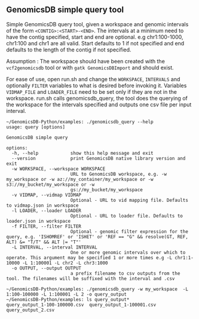 ## GenomicsDB simple query tool

Simple GenomicsDB query tool, given a workspace and genomic intervals of the form `<CONTIG>:<START>-<END>`.  The intervals at a minimum need to have the contig specified, start and end are optional. e.g chr1:100-1000, chr1:100 and chr1 are all valid. Start defaults to 1 if not specified and end defaults to the length of the contig if not specified.

Assumption : The workspace should have been created with the `vcf2genomicsdb` tool or with `gatk GenomicsDBImport` and should exist.

For ease of use, open run.sh and change the `WORKSPACE`, `INTERVALS` and optionally `FILTER` variables to what is desired before invoking it. Variables `VIDMAP_FILE` and `LOADER_FILE` need to be set only if they are not in the workspace. run.sh calls genomicsdb_query, the tool does the querying of the workspace for the intervals specified and outputs one csv file per input interval.

``` 
~/GenomicsDB-Python/examples: ./genomicsdb_query --help
usage: query [options]

GenomicsDB simple query

options:
  -h, --help            show this help message and exit
  --version             print GenomicsDB native library version and exit
  -w WORKSPACE, --workspace WORKSPACE
                        URL to GenomicsDB workspace, e.g. -w my_workspace or -w az://my_container/my_workspace or -w s3://my_bucket/my_workspace or -w
                        gs://my_bucket/my_workspace
  -v VIDMAP, --vidmap VIDMAP
                        Optional - URL to vid mapping file. Defaults to vidmap.json in workspace
  -l LOADER, --loader LOADER
                        Optional - URL to loader file. Defaults to loader.json in workspace
  -f FILTER, --filter FILTER
                        Optional - genomic filter expression for the query, e.g. 'ISHOMREF' or 'ISHET' or 'REF == "G" && resolve(GT, REF, ALT) &= "T/T" && ALT |= "T"'
  -L INTERVAL, --interval INTERVAL
                        One or more genomic intervals over which to operate. This argument may be specified 1 or more times e.g -L chr1:1-10000 -L 1:100001 -L chr2 -L chr3:1000
  -o OUTPUT, --output OUTPUT
                        a prefix filename to csv outputs from the tool. The filenames will be suffixed with the interval and .csv

```

```
~/GenomicsDB-Python/examples: ./genomicsdb_query -w my_workspace  -L 1:100-100000 -L 1:100001 -L 2 -o query_output
~/GenomicsDB-Python/examples: ls query_output*
query_output_1-100-100000.csv  query_output_1-100001.csv      query_output_2.csv

```
